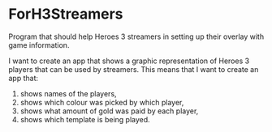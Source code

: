 # ForH3Streamers
Program that should help Heroes 3 streamers in setting up their overlay with game information.

I want to create an app that shows a graphic representation of Heroes 3 players that can be used by streamers.
This means that I want to create an app that:
1) shows names of the players,
2) shows which colour was picked by which player,
3) shows what amount of gold was paid by each player,
4) shows which template is being played.

